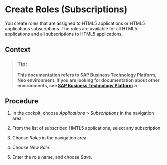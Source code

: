 <!-- loio9154d369977d43ecb9ae3114bff80404 -->

# Create Roles \(Subscriptions\)

You create roles that are assigned to HTML5 applications or HTML5 applications subscriptions. The roles are available for all HTML5 applications and all subscriptions to HTML5 applications.



## Context

> ### Tip:  
> **This documentation refers to SAP Business Technology Platform, Neo environment. If you are looking for documentation about other environments, see [SAP Business Technology Platform](https://help.sap.com/viewer/65de2977205c403bbc107264b8eccf4b/Cloud/en-US/6a2c1ab5a31b4ed9a2ce17a5329e1dd8.html "SAP Business Technology Platform (SAP BTP) is an integrated offering comprised of four technology portfolios: database and data management, application development and integration, analytics, and intelligent technologies. The platform offers users the ability to turn data into business value, compose end-to-end business processes, and build and extend SAP applications quickly.") :arrow_upper_right:.**



<a name="loio9154d369977d43ecb9ae3114bff80404__steps_jx5_tcg_54"/>

## Procedure

1.  In the cockpit, choose *Applications* \> *Subscriptions* in the navigation area.

2.  From the list of subscribed HMTL5 applications, select any subscription.

3.  Choose *Roles* in the navigation area.

4.  Choose *New Role*.

5.  Enter the role name, and choose *Save*.


